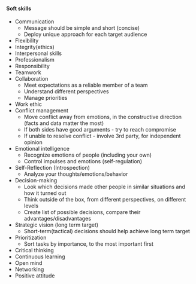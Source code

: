 #### Soft skills
* Communication
    * Message should be simple and short (concise)
    * Deploy unique approach for each target audience
* Flexibility
* Integrity(ethics)
* Interpersonal skills
* Professionalism
* Responsibility
* Teamwork
* Collaboration
    * Meet expectations as a reliable member of a team
    * Understand different perspectives
    * Manage priorities
* Work ethic
* Conflict management
    * Move conflict away from emotions, in the constructive direction (facts and data matter the most)
    * If both sides have good arguments - try to reach compromise
    * If unable to resolve conflict - involve 3rd party, for independent opinion
* Emotional intelligence
    * Recognize emotions of people (including your own)
    * Control impulses and emotions (self-regulation)
* Self-Reflection (Introspection)
    * Analyze your thoughts/emotions/behavior
* Decision-making
    * Look which decisions made other people in similar situations and how it turned out
    * Think outside of the box, from different perspectives, on different levels
    * Create list of possible decisions, compare their advantages/disadvantages
* Strategic vision (long term target)
    * Short-term(tactical) decisions should help achieve long term target
* Prioritization
    * Sort tasks by importance, to the most important first
* Critical thinking
* Continuous learning 
* Open mind
* Networking
* Positive attitude

